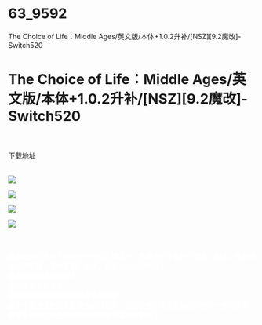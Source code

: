 # 63_9592
The Choice of Life：Middle Ages/英文版/本体+1.0.2升补/[NSZ][9.2魔改]-Switch520
# The Choice of Life：Middle Ages/英文版/本体+1.0.2升补/[NSZ][9.2魔改]-Switch520
 <br/></br>
[下载地址](https://www.switch520.cc/article/9592 "下载地址")
<br/></br>

<p><span style="color: #ffffff;"><strong><img src="https://www.switch520.cc/muke_img/upload_art_editor_20210208-1_8ffec065c9f00e1da89709e76326d0cb.jpg"></strong></span></p>
<p><span style="color: #ffffff;"><strong><img src="https://www.switch520.cc/muke_img/upload_art_editor_20210208-1_95e65426b9b2d1a8086d4a378e4c2f68.jpg"></strong></span></p>
<p><span style="color: #ffffff;"><strong><img src="https://www.switch520.cc/muke_img/upload_art_editor_20210208-1_d87f390bc65085e5bf63b297cfae5d29.jpg"></strong></span></p>
<p><span style="color: #ffffff;"><strong><img src="https://www.switch520.cc/muke_img/upload_art_editor_20210208-1_d33faeec36c18807371de49c06cf2a35.jpg">&nbsp;</strong></span></p>
<p><span style="color: #ffffff;"><strong>&nbsp;</strong></span></p>
<p><span style="color: #ffffff;"><strong>你发现自己身处于神奇的中世纪王国之中。想要生存下去并不容易。因此，你必须做出明智的（有时不是）选择，这会决定你的命运！</strong></span><br>
<span style="color: #ffffff;"><strong>做强盗还是体面的商人？</strong></span><br>
<span style="color: #ffffff;"><strong>乞讨还是学手艺？</strong></span><br>
<span style="color: #ffffff;"><strong>支持迷信的农民还是保护无辜的女巫？</strong></span><br>
<span style="color: #ffffff;"><strong>从一个普通农民成长为贵族的过程中，这些仅是你要需要做出的很少一部分决策。你准备开启这场危险的冒险并探索王国的秘密吗？</strong></span></p>
